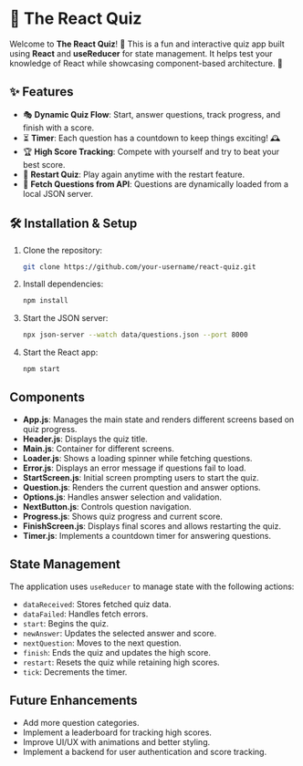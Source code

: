 # 🧠 The React Quiz

Welcome to **The React Quiz**! 🚀 This is a fun and interactive quiz app built using **React** and **useReducer** for state management. It helps test your knowledge of React while showcasing component-based architecture. 🎯

## ✨ Features

- 🎭 **Dynamic Quiz Flow**: Start, answer questions, track progress, and finish with a score.
- ⏳ **Timer**: Each question has a countdown to keep things exciting! 🕰️
- 🏆 **High Score Tracking**: Compete with yourself and try to beat your best score.
- 🔄 **Restart Quiz**: Play again anytime with the restart feature.
- 📡 **Fetch Questions from API**: Questions are dynamically loaded from a local JSON server.

## 🛠️ Installation & Setup

1. Clone the repository:  
   ```bash
   git clone https://github.com/your-username/react-quiz.git

2. Install dependencies:
   ```sh
   npm install
   ```
3. Start the JSON server:
   ```sh
   npx json-server --watch data/questions.json --port 8000
   ```
4. Start the React app:
   ```sh
   npm start
   ```

## Components
- **App.js**: Manages the main state and renders different screens based on quiz progress.
- **Header.js**: Displays the quiz title.
- **Main.js**: Container for different screens.
- **Loader.js**: Shows a loading spinner while fetching questions.
- **Error.js**: Displays an error message if questions fail to load.
- **StartScreen.js**: Initial screen prompting users to start the quiz.
- **Question.js**: Renders the current question and answer options.
- **Options.js**: Handles answer selection and validation.
- **NextButton.js**: Controls question navigation.
- **Progress.js**: Shows quiz progress and current score.
- **FinishScreen.js**: Displays final scores and allows restarting the quiz.
- **Timer.js**: Implements a countdown timer for answering questions.

## State Management
The application uses `useReducer` to manage state with the following actions:
- `dataReceived`: Stores fetched quiz data.
- `dataFailed`: Handles fetch errors.
- `start`: Begins the quiz.
- `newAnswer`: Updates the selected answer and score.
- `nextQuestion`: Moves to the next question.
- `finish`: Ends the quiz and updates the high score.
- `restart`: Resets the quiz while retaining high scores.
- `tick`: Decrements the timer.

## Future Enhancements
- Add more question categories.
- Implement a leaderboard for tracking high scores.
- Improve UI/UX with animations and better styling.
- Implement a backend for user authentication and score tracking.



